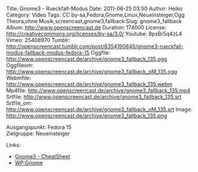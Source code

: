 Title: Gnome3 - Rueckfall-Modus
Date: 2011-06-25 03:50
Author: Heiko
Category: Video
Tags: CC by-sa,Fedora,Gnome,Linux,Neueinsteiger,Ogg Theora,ohne Musik,screencast,gnome3,fallback
Slug: gnome3_fallback
Album: http://www.openscreencast.de
Duration: 174000
License: http://creativecommons.org/licenses/by-sa/3.0/
Youtube: 8psBr5q4zL4
Vimeo: 25408970
Tumblr: http://openscreencast.tumblr.com/post/8354190846/gnome3-rueckfall-modus-fallback-modus-fedora-15
Oggfile: http://www.openscreencast.de/archive/gnome3_fallback_135.ogg
Oggfileom: http://www.openscreencast.de/archive/gnome3_fallback_oM_135.ogg
Webmfile: http://www.openscreencast.de/archive/gnome3_fallback_135.webm
Mp4file: http://www.openscreencast.de/archive/gnome3_fallback_135.mp4
Srtfile: http://www.openscreencast.de/archive/gnome3_fallback_135.srt
Srtfile_om: http://www.openscreencast.de/archive/gnome3_fallback_oM_135.srt
Image: http://www.openscreencast.de/archive/gnome3_fallback_135.png

Ausgangspunkt: Fedora 15  
Zielgruppe: Neueinsteiger  

Links:

  * [Gnome3 - CheatSheet](http://live.gnome.org/GnomeShell/CheatSheet "Link zu gnome.org" )
  * [WP:Gnome](http://de.wikipedia.org/wiki/Gnome "Link zu Wikipedia Gnome" )

